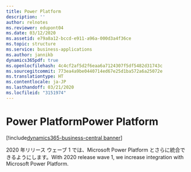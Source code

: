 ```yaml
---
title: Power Platform
description: ''
author: relnotes
ms.reviewer: edupont04
ms.date: 03/12/2020
ms.assetid: e79a8a12-bccd-e911-a96a-000d3a4f36ce
ms.topic: structure
ms.service: business-applications
ms.author: jannikb
dynamics365pdf: true
ms.openlocfilehash: 4c4cf2af5d2f6eaa6a7124307f5df5482d31743c
ms.sourcegitcommit: 773ea4a9be0440714ed67e25d1ba572a6a25072e
ms.translationtype: HT
ms.contentlocale: ja-JP
ms.lasthandoff: 03/21/2020
ms.locfileid: "3151974"
---
```

# <a name="power-platform"></a><span data-ttu-id="7e230-102">Power Platform</span><span class="sxs-lookup"><span data-stu-id="7e230-102">Power Platform</span></span>

[!include[dynamics365-business-central banner](../includes/dynamics365-business-central.md)]

<!--structure start-->
<span data-ttu-id="7e230-103">2020 年リリース ウェーブ 1 では、Microsoft Power Platform とさらに統合できるようにします。</span><span class="sxs-lookup"><span data-stu-id="7e230-103">With 2020 release wave 1, we increase integration with Microsoft Power Platform.</span></span>
<!--structure end-->



